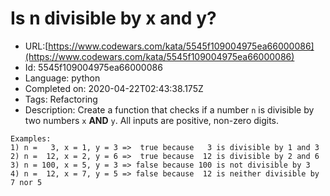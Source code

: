 # Is n divisible by x and y?

 - URL:[https://www.codewars.com/kata/5545f109004975ea66000086](https://www.codewars.com/kata/5545f109004975ea66000086)
 - Id: 5545f109004975ea66000086
 - Language: python
 - Completed on: 2020-04-22T02:43:38.175Z
 - Tags: Refactoring
 - Description:
Create a function that checks if a number `n` is divisible by two numbers `x` **AND** `y`. All inputs are positive, non-zero digits.

```JS
Examples:
1) n =   3, x = 1, y = 3 =>  true because   3 is divisible by 1 and 3
2) n =  12, x = 2, y = 6 =>  true because  12 is divisible by 2 and 6
3) n = 100, x = 5, y = 3 => false because 100 is not divisible by 3
4) n =  12, x = 7, y = 5 => false because  12 is neither divisible by 7 nor 5
```
